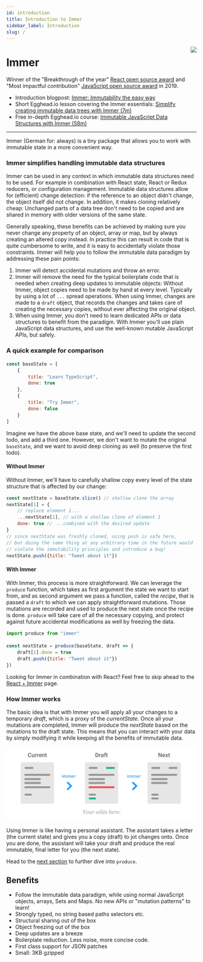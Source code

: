 ```yaml
---
id: introduction
title: Introduction to Immer
sidebar_label: Introduction
slug: /
---
```


<center>
<div data-ea-publisher="immerjs" data-ea-type="image" class="horizontal bordered"></div>
</center>

<img src="/immer/img/immer-logo.svg" height="200px" align="right"/>

# Immer

Winner of the "Breakthrough of the year" [React open source award](https://osawards.com/react/) and "Most impactful contribution" [JavaScript open source award](https://osawards.com/javascript/) in 2019.

- Introduction blogpost: [Immer: Immutability the easy way](https://medium.com/@mweststrate/introducing-immer-immutability-the-easy-way-9d73d8f71cb3)
- Short Egghead.io lesson covering the Immer essentials: [Simplify creating immutable data trees with Immer (7m)](https://egghead.io/lessons/redux-simplify-creating-immutable-data-trees-with-immer)
- Free in-depth Egghead.io course: [Immutable JavaScript Data Structures with Immer (58m)](https://egghead.io/courses/immutable-javascript-data-structures-with-immer)

---

Immer (German for: always) is a tiny package that allows you to work with immutable state in a more convenient way.

### Immer simplifies handling immutable data structures

Immer can be used in any context in which immutable data structures need to be used. For example in combination with React state, React or Redux reducers, or configuration management. Immutable data structures allow for (efficient) change detection: if the reference to an object didn't change, the object itself did not change. In addition, it makes cloning relatively cheap: Unchanged parts of a data tree don't need to be copied and are shared in memory with older versions of the same state.

Generally speaking, these benefits can be achieved by making sure you never change any property of an object, array or map, but by always creating an altered copy instead. In practice this can result in code that is quite cumbersome to write, and it is easy to accidentally violate those constraints. Immer will help you to follow the immutable data paradigm by addressing these pain points:

1. Immer will detect accidental mutations and throw an error.
2. Immer will remove the need for the typical boilerplate code that is needed when creating deep updates to immutable objects: Without Immer, object copies need to be made by hand at every level. Typically by using a lot of `...` spread operations. When using Immer, changes are made to a `draft` object, that records the changes and takes care of creating the necessary copies, without ever affecting the original object.
3. When using Immer, you don't need to learn dedicated APIs or data structures to benefit from the paradigm. With Immer you'll use plain JavaScript data structures, and use the well-known mutable JavaScript APIs, but safely.

### A quick example for comparison

```javascript
const baseState = [
	{
		title: "Learn TypeScript",
		done: true
	},
	{
		title: "Try Immer",
		done: false
	}
]
```

Imagine we have the above base state, and we'll need to update the second todo, and add a third one. However, we don't want to mutate the original `baseState`, and we want to avoid deep cloning as well (to preserve the first todo).

#### Without Immer

Without Immer, we'll have to carefully shallow copy every level of the state structure that is affected by our change:

```javascript
const nextState = baseState.slice() // shallow clone the array
nextState[1] = {
	// replace element 1...
	...nextState[1], // with a shallow clone of element 1
	done: true // ...combined with the desired update
}
// since nextState was freshly cloned, using push is safe here,
// but doing the same thing at any arbitrary time in the future would
// violate the immutability principles and introduce a bug!
nextState.push({title: "Tweet about it"})
```

#### With Immer

With Immer, this process is more straightforward. We can leverage the `produce` function, which takes as first argument the state we want to start from, and as second argument we pass a function, called the _recipe_, that is passed a `draft` to which we can apply straightforward mutations. Those mutations are recorded and used to produce the next state once the recipe is done. `produce` will take care of all the necessary copying, and protect against future accidental modifications as well by freezing the data.

```javascript
import produce from "immer"

const nextState = produce(baseState, draft => {
	draft[1].done = true
	draft.push({title: "Tweet about it"})
})
```

Looking for Immer in combination with React? Feel free to skip ahead to the [React + Immer](example-setstate) page.

### How Immer works

The basic idea is that with Immer you will apply all your changes to a temporary _draft_, which is a proxy of the _currentState_. Once all your mutations are completed, Immer will produce the _nextState_ based on the mutations to the draft state. This means that you can interact with your data by simply modifying it while keeping all the benefits of immutable data.

![immer-hd.png](/img/immer.png)

Using Immer is like having a personal assistant. The assistant takes a letter (the current state) and gives you a copy (draft) to jot changes onto. Once you are done, the assistant will take your draft and produce the real immutable, final letter for you (the next state).

Head to the [next section](./produce.mdx) to further dive into `produce`.

## Benefits

- Follow the immutable data paradigm, while using normal JavaScript objects, arrays, Sets and Maps. No new APIs or "mutation patterns" to learn!
- Strongly typed, no string based paths selectors etc.
- Structural sharing out of the box
- Object freezing out of the box
- Deep updates are a breeze
- Boilerplate reduction. Less noise, more concise code.
- First class support for JSON patches
- Small: 3KB gzipped
